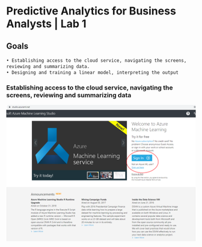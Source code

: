 # Predictive Analytics for Business Analysts | Lab 1

## Goals

	• Establishing access to the cloud service, navigating the screens, reviewing and summarizing data. 
	• Designing and training a linear model, interpreting the output 

### Establishing access to the cloud service, navigating the screens, reviewing and summarizing data

![](media/login.png)
